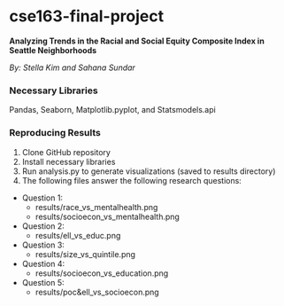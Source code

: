 # cse163-final-project
**Analyzing Trends in the Racial and Social Equity Composite Index in Seattle Neighborhoods**

_By: Stella Kim and Sahana Sundar_

### Necessary Libraries
Pandas, Seaborn, Matplotlib.pyplot, and Statsmodels.api

### Reproducing Results
1. Clone GitHub repository
2. Install necessary libraries
3. Run analysis.py to generate visualizations (saved to results directory)
4. The following files answer the following research questions:
  - Question 1: 
    - results/race_vs_mentalhealth.png 
    - results/socioecon_vs_mentalhealth.png
  - Question 2: 
    - results/ell_vs_educ.png
  - Question 3:
    - results/size_vs_quintile.png
  - Question 4: 
    - results/socioecon_vs_education.png
  - Question 5:
    - results/poc&ell_vs_socioecon.png
